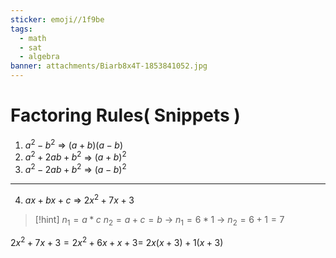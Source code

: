 ```yaml
---
sticker: emoji//1f9be
tags:
  - math
  - sat
  - algebra
banner: attachments/Biarb8x4T-1853841052.jpg
---
```

# Factoring Rules( Snippets )

1. $a^2 - b^2$ => $(a+b)(a-b)$
2. $a^2+2ab+b^2$ => $(a+b)^2$
3. $a^2-2ab+b^2$ => $(a-b)^2$

---

4. $ax+bx+c$ =>  $2x^2+7x+3$ 

> [!hint] 
> $n_{1} = a*c$
> $n_{2} = a+c = b$
> -> $n_{1} = 6*1$
> -> $n_{2} = 6+1 = 7$

  $2x^2+7x+3 = 2x^2 +6x+x+3 =$
  $2x(x+3)+1(x+3)$ 

